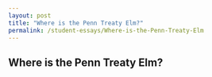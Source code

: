 ```yaml
---
layout: post
title: "Where is the Penn Treaty Elm?"
permalink: /student-essays/Where-is-the-Penn-Treaty-Elm
---
```


## Where is the Penn Treaty Elm?
